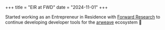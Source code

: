 +++
title = "EIR at FWD"
date = "2024-11-01"
+++

Started working as an Entrepreneur in Residence with [Forward Research](https://fwd.arweave.net/) to continue developing developer tools for the [arweave](https://arweave.org/) ecosystem 🥳